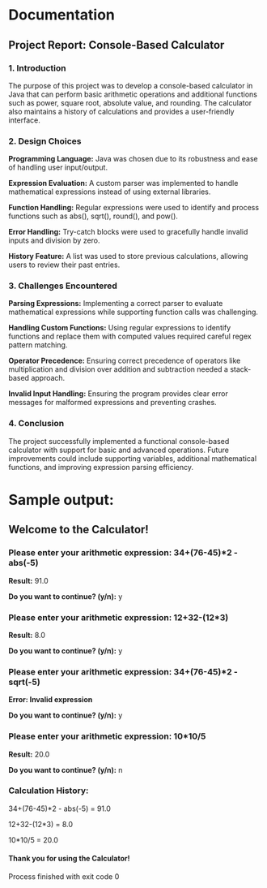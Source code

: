 # Documentation
## Project Report: Console-Based Calculator

### 1. Introduction
   The purpose of this project was to develop a console-based calculator in Java that can perform basic arithmetic operations and additional functions such as power, square root, absolute value, and rounding. The calculator also maintains a history of calculations and provides a user-friendly interface.

### 2. Design Choices

**Programming Language:** Java was chosen due to its robustness and ease of handling user input/output.

**Expression Evaluation:** A custom parser was implemented to handle mathematical expressions instead of using external libraries.

**Function Handling:** Regular expressions were used to identify and process functions such as abs(), sqrt(), round(), and pow().

**Error Handling:** Try-catch blocks were used to gracefully handle invalid inputs and division by zero.

**History Feature:** A list was used to store previous calculations, allowing users to review their past entries.

### 3. Challenges Encountered

**Parsing Expressions:** Implementing a correct parser to evaluate mathematical expressions while supporting function calls was challenging.

**Handling Custom Functions:** Using regular expressions to identify functions and replace them with computed values required careful regex pattern matching.

**Operator Precedence:** Ensuring correct precedence of operators like multiplication and division over addition and subtraction needed a stack-based approach.

**Invalid Input Handling:** Ensuring the program provides clear error messages for malformed expressions and preventing crashes.

### 4. Conclusion
   The project successfully implemented a functional console-based calculator with support for basic and advanced operations. Future improvements could include supporting variables, additional mathematical functions, and improving expression parsing efficiency.

# Sample output:

## Welcome to the Calculator!
 ### Please enter your arithmetic expression: 34+(76-45)*2 - abs(-5)

**Result:** 91.0

**Do you want to continue? (y/n):** y

### Please enter your arithmetic expression: 12+32-(12*3)
**Result:** 8.0

**Do you want to continue? (y/n):** y

### Please enter your arithmetic expression: 34+(76-45)*2 - sqrt(-5)
**Error: Invalid expression**

**Do you want to continue? (y/n):** y
 
### Please enter your arithmetic expression: 10*10/5
**Result:** 20.0

**Do you want to continue? (y/n):** n

### Calculation History:
34+(76-45)*2 - abs(-5) = 91.0

12+32-(12*3) = 8.0

10*10/5 = 20.0

#### Thank you for using the Calculator!

Process finished with exit code 0